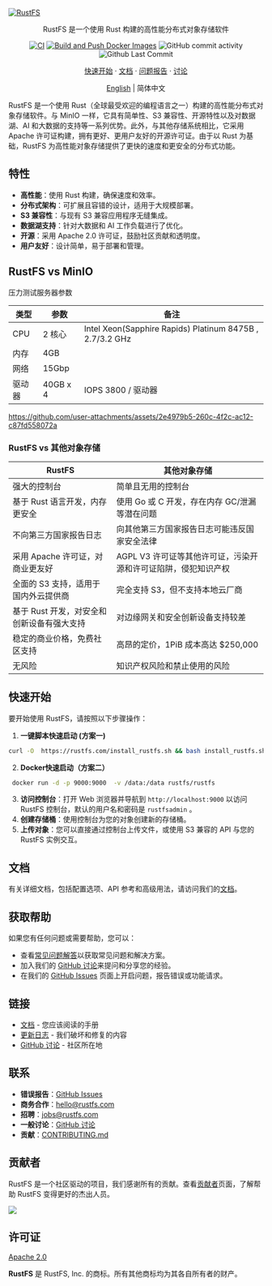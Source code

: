 [![RustFS](https://rustfs.com/images/rustfs-github.png)](https://rustfs.com)

<p align="center">RustFS 是一个使用 Rust 构建的高性能分布式对象存储软件</p >

<p align="center">
  <a href="https://github.com/rustfs/rustfs/actions/workflows/ci.yml"><img alt="CI" src="https://github.com/rustfs/rustfs/actions/workflows/ci.yml/badge.svg" /></a>
  <a href="https://github.com/rustfs/rustfs/actions/workflows/docker.yml"><img alt="Build and Push Docker Images" src="https://github.com/rustfs/rustfs/actions/workflows/docker.yml/badge.svg" /></a>
  <img alt="GitHub commit activity" src="https://img.shields.io/github/commit-activity/m/rustfs/rustfs"/>
  <img alt="Github Last Commit" src="https://img.shields.io/github/last-commit/rustfs/rustfs"/>
</p >

<p align="center">
  <a href="https://docs.rustfs.com/zh/introduction.html">快速开始</a >
  · <a href="https://docs.rustfs.com/zh/">文档</a >
  · <a href="https://github.com/rustfs/rustfs/issues">问题报告</a >
  · <a href="https://github.com/rustfs/rustfs/discussions">讨论</a >
</p >

<p align="center">
<a href="https://github.com/rustfs/rustfs/blob/main/README.md">English</a > | 简体中文
</p >

RustFS 是一个使用 Rust（全球最受欢迎的编程语言之一）构建的高性能分布式对象存储软件。与 MinIO 一样，它具有简单性、S3 兼容性、开源特性以及对数据湖、AI 和大数据的支持等一系列优势。此外，与其他存储系统相比，它采用 Apache 许可证构建，拥有更好、更用户友好的开源许可证。由于以 Rust 为基础，RustFS 为高性能对象存储提供了更快的速度和更安全的分布式功能。

## 特性

- **高性能**：使用 Rust 构建，确保速度和效率。
- **分布式架构**：可扩展且容错的设计，适用于大规模部署。
- **S3 兼容性**：与现有 S3 兼容应用程序无缝集成。
- **数据湖支持**：针对大数据和 AI 工作负载进行了优化。
- **开源**：采用 Apache 2.0 许可证，鼓励社区贡献和透明度。
- **用户友好**：设计简单，易于部署和管理。

## RustFS vs MinIO

压力测试服务器参数

|  类型  |  参数   | 备注 |
| - | - | - |
|CPU | 2 核心 | Intel Xeon(Sapphire Rapids) Platinum 8475B , 2.7/3.2 GHz|   |
|内存| 4GB |     |
|网络 | 15Gbp |      |
|驱动器  | 40GB x 4 |   IOPS 3800 / 驱动器 |

<https://github.com/user-attachments/assets/2e4979b5-260c-4f2c-ac12-c87fd558072a>

### RustFS vs 其他对象存储

| RustFS | 其他对象存储|
| - | - |
| 强大的控制台 | 简单且无用的控制台 |
| 基于 Rust 语言开发，内存更安全 | 使用 Go 或 C 开发，存在内存 GC/泄漏等潜在问题 |
| 不向第三方国家报告日志  | 向其他第三方国家报告日志可能违反国家安全法律 |
| 采用 Apache 许可证，对商业更友好  | AGPL V3 许可证等其他许可证，污染开源和许可证陷阱，侵犯知识产权 |
| 全面的 S3 支持，适用于国内外云提供商  | 完全支持 S3，但不支持本地云厂商 |
| 基于 Rust 开发，对安全和创新设备有强大支持  | 对边缘网关和安全创新设备支持较差|
| 稳定的商业价格，免费社区支持 | 高昂的定价，1PiB 成本高达 $250,000 |
| 无风险 | 知识产权风险和禁止使用的风险 |

## 快速开始

要开始使用 RustFS，请按照以下步骤操作：

1.  **一键脚本快速启动 (方案一)**

   ```bash
   curl -O  https://rustfs.com/install_rustfs.sh && bash install_rustfs.sh
   ```

2. **Docker快速启动（方案二）**

  ```bash
   docker run -d -p 9000:9000  -v /data:/data rustfs/rustfs
   ```


3. **访问控制台**：打开 Web 浏览器并导航到 `http://localhost:9000` 以访问 RustFS 控制台，默认的用户名和密码是 `rustfsadmin` 。
4. **创建存储桶**：使用控制台为您的对象创建新的存储桶。
5. **上传对象**：您可以直接通过控制台上传文件，或使用 S3 兼容的 API 与您的 RustFS 实例交互。

## 文档

有关详细文档，包括配置选项、API 参考和高级用法，请访问我们的[文档](https://docs.rustfs.com)。

## 获取帮助

如果您有任何问题或需要帮助，您可以：

- 查看[常见问题解答](https://github.com/rustfs/rustfs/discussions/categories/q-a)以获取常见问题和解决方案。
- 加入我们的 [GitHub 讨论](https://github.com/rustfs/rustfs/discussions)来提问和分享您的经验。
- 在我们的 [GitHub Issues](https://github.com/rustfs/rustfs/issues) 页面上开启问题，报告错误或功能请求。

## 链接

- [文档](https://docs.rustfs.com) - 您应该阅读的手册
- [更新日志](https://docs.rustfs.com/changelog) - 我们破坏和修复的内容
- [GitHub 讨论](https://github.com/rustfs/rustfs/discussions) - 社区所在地

## 联系

- **错误报告**：[GitHub Issues](https://github.com/rustfs/rustfs/issues)
- **商务合作**：<hello@rustfs.com>
- **招聘**：<jobs@rustfs.com>
- **一般讨论**：[GitHub 讨论](https://github.com/rustfs/rustfs/discussions)
- **贡献**：[CONTRIBUTING.md](CONTRIBUTING.md)

## 贡献者

RustFS 是一个社区驱动的项目，我们感谢所有的贡献。查看[贡献者](https://github.com/rustfs/rustfs/graphs/contributors)页面，了解帮助 RustFS 变得更好的杰出人员。

<a href="https://github.com/rustfs/rustfs/graphs/contributors">
  <img src="https://contrib.rocks/image?repo=rustfs/rustfs" />
</a >

## 许可证

[Apache 2.0](https://opensource.org/licenses/Apache-2.0)

**RustFS** 是 RustFS, Inc. 的商标。所有其他商标均为其各自所有者的财产。
